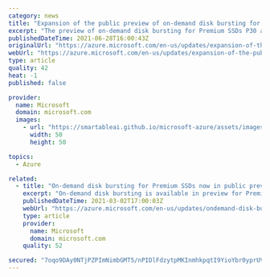 ```yaml
---
category: news
title: "Expansion of the public preview of on-demand disk bursting for Premium SSD to more regions"
excerpt: "The preview of on-demand disk bursting for Premium SSDs P30 and greater (lager than 512 GiB) is now expanded to all production regions."
publishedDateTime: 2021-06-28T16:00:43Z
originalUrl: "https://azure.microsoft.com/en-us/updates/expansion-of-the-public-preview-of-ondemand-disk-bursting-for-premium-ssd-to-more-regions/"
webUrl: "https://azure.microsoft.com/en-us/updates/expansion-of-the-public-preview-of-ondemand-disk-bursting-for-premium-ssd-to-more-regions/"
type: article
quality: 42
heat: -1
published: false

provider:
  name: Microsoft
  domain: microsoft.com
  images:
    - url: "https://smartableai.github.io/microsoft-azure/assets/images/organizations/microsoft.com-50x50.jpg"
      width: 50
      height: 50

topics:
  - Azure

related:
  - title: "On-demand disk bursting for Premium SSDs now in public preview "
    excerpt: "On-demand disk bursting is available in preview for Premium SSDs, allowing you to scale performance to meet demand whenever needed and optimize costs."
    publishedDateTime: 2021-03-02T17:00:03Z
    webUrl: "https://azure.microsoft.com/en-us/updates/ondemand-disk-bursting-for-premium-ssds-now-in-public-preview/"
    type: article
    provider:
      name: Microsoft
      domain: microsoft.com
    quality: 52

secured: "7oqo9DAy0NTjPZPImNimbGMT5/nPIDlFdzytpMKInmhkpqtI9YioYbr0yprUViIV6/fQTF+qElI89mbvOC/o7X0NH/lhwPmVVJ2QIq85NwAbMmGVV0v3bg6HkWhZo5r0Il5sRJSmk5nZI/OpcrwF4TV4gmSBDyyXIFpFlMG3M3pnjwmnstIwEMOul1jEzn4YLH0dFdhw1RrLpb0FEassfm1pHXcGjdH/0+IvN7iaEq9S9rB9cnA1mn5Zu+jV29oRslTLaZ+949K+KwFbkI0+Bc0EATZDsy7qPxuTP1gACscBIjwuptR1qltpmjjXDid9PeFIm/TFehai4GQoY59IqvBF9VCo76hhYwZIEp1R/g0=;KxX9q+imZS8InHaPyoEJeA=="
---
```


